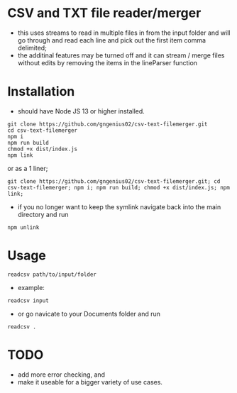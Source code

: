 # CSV and TXT file reader/merger

- this uses streams to read in multiple files in from the input folder and will go through and read each line and pick out the first item comma delimited;
- the additinal features may be turned off and it can stream / merge files without edits by removing the items in the lineParser function

# Installation

- should have Node JS 13 or higher installed.

```
git clone https://github.com/gngenius02/csv-text-filemerger.git
cd csv-text-filemerger
npm i
npm run build
chmod +x dist/index.js
npm link
```

or as a 1 liner;

`git clone https://github.com/gngenius02/csv-text-filemerger.git; cd csv-text-filemerger; npm i; npm run build; chmod +x dist/index.js; npm link;`

- if you no longer want to keep the symlink navigate back into the main directory and run

`npm unlink`

# Usage

`readcsv path/to/input/folder`

- example:

`readcsv input`

- or go navicate to your Documents folder and run

`readcsv .`

# TODO

- add more error checking, and
- make it useable for a bigger variety of use cases.
